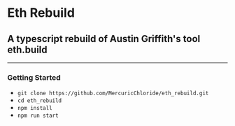 # Eth Rebuild

## A typescript rebuild of Austin Griffith's tool eth.build

---

### Getting Started

- `git clone https://github.com/MercuricChloride/eth_rebuild.git`
- `cd eth_rebuild`
- `npm install`
- `npm run start`

